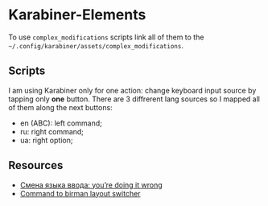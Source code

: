 # Karabiner-Elements

To use `complex_modifications` scripts link all of them to the `~/.config/karabiner/assets/complex_modifications`.

## Scripts

I am using Karabiner only for one action: change keyboard input source by tapping only **one** button.
There are 3 diffrerent lang sources so I mapped all of them along the next buttons:

- en (ABC): left command;
- ru: right command;
- ua: right option; 

## Resources

- [Смена языка ввода: you’re doing it wrong](https://vas3k.club/post/8836/?comment_order=-upvotes#comments)
- [Command to birman layout switcher](https://gist.github.com/piskov/d20169dfae397c05b46e33d4042b0dbb#file-cmd-to-birman-json)
